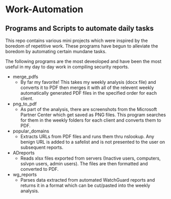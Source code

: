 # Work-Automation

## Programs and Scripts to automate daily tasks

This repo contains various mini projects which were inspired by the boredom of repetitive work. These programs have begun to alleviate the boredom by automating certain mundane tasks.

The following programs are the most deveoloped and have been the most useful in my day to day work in compiling security reports.

- merge_pdfs
    - By far my favorite! This takes my weekly analysis (docx file) and converts it to PDF then merges it with all of the relevent weekly automatically generated PDF files in the specified order for each client.
- png_to_pdf
    - As part of the analysis, there are screenshots from the Microsoft Partner Center which get saved as PNG files. This program searches for them in the weekly folders for each client and converts them to PDF.
- popular_domains
    - Extracts URLs from PDF files and runs them thru nslookup. Any benign URL is added to a safelist and is not presented to the user on subsequent reports.
- ADreports
    - Reads xlsx files exported from servers (Inactive users, computers, sslvpn users, admin users). The files are then formatted and converted to PDF.
- wg_reports
    - Parses data extracted from automated WatchGuard reports and returns it in a format which can be cut/pasted into the weekly analysis.